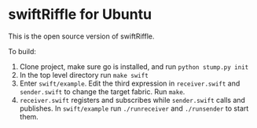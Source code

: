# swiftRiffle for Ubuntu

This is the open source version of swiftRiffle. 

To build:


1. Clone project, make sure go is installed, and run `python stump.py init`
2. In the top level directory run `make swift`
3. Enter `swift/example`. Edit the third expression in `receiver.swift` and `sender.swift` to change the target fabric. Run `make`.
4. `receiver.swift` registers and subscribes while `sender.swift` calls and publishes. In `swift/example` run `./runreceiver` and `./runsender` to start them.